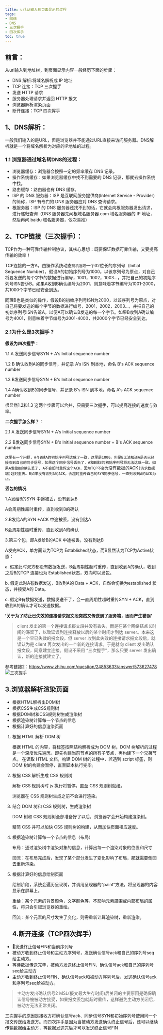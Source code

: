 ```yaml
---
title: url从输入到页面显示的过程
tags: 
- 网络
- DNS
- 三次握手
- 四次挥手
toc: true
---
```

## 前言：
从url输入到地址栏，到页面显示内容一般经历下面的步骤：
- DNS 解析:将域名解析成 IP 地址
- TCP 连接：TCP 三次握手
- 发送 HTTP 请求
- 服务器处理请求并返回 HTTP 报文
- 浏览器解析渲染页面
- 断开连接：TCP 四次挥手
## 1、DNS解析：
一般我们输入的是URL，但是浏览器并不能通过URL直接来访问服务器。DNS解析就是一个将域名解析为对应的IP地址的过程。
### 1.1 浏览器通过域名转DNS的过程：
- 浏览器缓存：浏览器会按照一定的频率缓存 DNS 记录。
- 操作系统缓存：如果浏览器缓存中找不到需要的 DNS 记录，那就去操作系统中找。
- 路由缓存：路由器也有 DNS 缓存。
- ISP 的 DNS 服务器：ISP 是互联网服务提供商(Internet Service - Provider)的简称，ISP 有专门的 DNS 服务器应对 DNS 查询请求。
- 根服务器：ISP 的 DNS 服务器还找不到的话，它就会向根服务器发出请求，进行递归查询（DNS 服务器先问根域名服务器.com 域名服务器的 IP 地址，然后再问.baidu 域名服务器，依次类推）
## 2、TCP链接（三次握手）：
TCP作为一种可靠传输控制协议，其核心思想：既要保证数据可靠传输，又要提高传输的效率！

TCP连接的一方A，由操作系统动态`随机选取`一个32位长的序列号（Initial Sequence Number），假设A的初始序列号为1000，以该序列号为原点，对自己将要发送的每个字节的数据进行编号，1001，1002，1003…，并把自己的初始序列号ISN告诉B。如果A收到B确认编号为2001，则意味着字节编号为1001-2000，共1000个字节已经安全到达。

同理B也是类似的操作，假设B的初始序列号ISN为2000，以该序列号为原点，对自己将要发送的每个字节的数据进行编号，2001，2002，2003…，并把自己的初始序列号ISN告诉A，以便A可以确认B发送的每一个字节。如果B收到A确认编号为4001，则意味着字节编号为2001-4000，共2000个字节已经安全到达。
### 2.1为什么是3次握手？
**假设为四次握手**：

1.1 A 发送同步信号SYN + A's Initial sequence number

1.2 B 确认收到A的同步信号，并记录 A's ISN 到本地，命名 B's ACK sequence number

1.3 B发送同步信号SYN + B's Initial sequence number 

1.4 A确认收到B的同步信号，并记录 B's ISN 到本地，命名 A's ACK sequence number

很显然1.2和1.3 这两个步骤可以合并，只需要三次握手，可以提高连接的速度与效率。


**二次握手怎么样？**：

2.1 A 发送同步信号SYN + A's Initial sequence number

2.2 B发送同步信号SYN + B's Initial sequence number + B's ACK sequence number

`这里有一个问题，A与B就A的初始序列号达成了一致，这里是1000。但是B无法知道A是否已经接收到自己的同步信号，如果这个同步信号丢失了，A和B就B的初始序列号将无法达成一致。如果A发给B的确认丢了,
A不会超时重传这个ACK，因为TCP不会为`没有数据的ACK`(请求数据端)超时重传。B如果没有收到A的ACK，会超时重传自己的SYN同步信号，一直到收到A的ACK为止。`

**丢包的情况**

1.A发给B的SYN 中途被丢，没有到达B

A会周期性超时重传，直到收到B的确认

2.B发给A的SYN +ACK 中途被丢，没有到达A

B会周期性超时重传，直到收到A的确认

3.第三个包，即A发给B的ACK 中途被丢，没有到达B

A发完ACK，单方面认为TCP为 Established状态，而B显然认为TCP为Active状态：


a. 假定此时双方都没有数据发送，B会周期性超时重传，直到收到A的确认，收到之后B的TCP 连接也为 Established状态，双向可以发包。

b. 假定此时A有数据发送，B收到A的 Data + ACK，自然会切换为established 状态，并接受A的 Data。

c. 假定B有数据发送，数据发送不了，会一直周期性超时重传SYN + ACK，直到收到A的确认才可以发送数据。

**’关于为了防止已失效的连接请求报文段突然又传送到了服务端，因而产生错误‘**
> client 发出的第一个连接请求报文段并没有丢失，而是在某个网络结点长时间的滞留了，以致延误到连接释放以后的某个时间才到达 server。本来这是一个早已失效的报文段。但 server 收到此失效的连接请求报文段后，就误认为是 client 再次发出的一个新的连接请求。于是就向 client 发出确认报文段，同意建立连接。假设不采用 “三次握手”，那么只要 server 发出确认，新的连接就建立了。

参考链接2：https://www.zhihu.com/question/24853633/answer/573627478
![三次握手](http://www.w3.org/2000/svg)

## 3.浏览器解析渲染页面
- 根据HTML解析出DOM树
- 根据CSS生成CSS规则树
- 根据DOM树和CSS规则树生成渲染树
- 根据渲染树计算每一个节点的信息
- 根据计算好的信息渲染页面

1. 根据 HTML 解析 DOM 树

    根据 HTML 的内容，将标签按照结构解析成为 DOM 树，DOM 树解析的过程是一个深度优先遍历。即先构建当前节点的所有子节点，再构建下一个兄弟节点。
    在读取 HTML 文档，构建 DOM 树的过程中，若遇到 script 标签，则 DOM 树的构建会暂停，直至脚本执行完毕。

2. 根据 CSS 解析生成 CSS 规则树

    解析 CSS 规则树时 js 执行将暂停，直至 CSS 规则树就绪。

    浏览器在 CSS 规则树生成之前不会进行渲染。

3. 结合 DOM 树和 CSS 规则树，生成渲染树

    DOM 树和 CSS 规则树全部准备好了以后，浏览器才会开始构建渲染树。

    精简 CSS 并可以加快 CSS 规则树的构建，从而加快页面相应速度。

4. 根据渲染树计算每一个节点的信息（布局）

    布局：通过渲染树中渲染对象的信息，计算出每一个渲染对象的位置和尺寸

    回流：在布局完成后，发现了某个部分发生了变化影响了布局，那就需要倒回去重新渲染。

5. 根据计算好的信息绘制页面

    绘制阶段，系统会遍历呈现树，并调用呈现器的“paint”方法，将呈现器的内容显示在屏幕上。

    重绘：某个元素的背景颜色，文字颜色等，不影响元素周围或内部布局的属性，将只会引起浏览器的重绘。

    回流：某个元素的尺寸发生了变化，则需重新计算渲染树，重新渲染。

    ## 4.断开连接（TCP四次挥手）

  - 发送终止信号FIN和当前序列号
  - 被动方收到终止信号和主动方序列号，发送确认信号ack和自己的序列号seq给主动方。
  - 等待数据传送完毕，被动方发送终止信号FIN、确认信号ack和自己的序列号seq给主动方
  - 主动方收到终止信号FIN、确认信号ack和被动方序列号后，发送确认信号ack和序列号seq给被动方。

  >主动方发出确认信号2 MSL(报文最大生存时间)后关闭的主要原因是确保确认信号被被动方接受，如果报文丢包就超时重传，这样避免主动方关闭后，被动方无法正常关闭。
  
  三次握手的原因是接收方将确认信号ack、同步信号SYN和初始序列号使用同一个报文传送给发送方。而四次挥手是因为当被动方发送确认终止信号后，还可以继续传输数据给主动方，等数据发送完后才可以发送终止信号FIN


